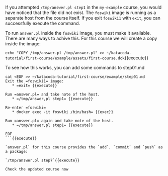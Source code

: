 If you attempted `/tmp/answer.pl step1` in the `my-example` course, you would have noticed that the file did not exist. The `foswiki` image is running as a separate host from the course itself. If you exit `foswiki1` with `exit`, you can successfully execute the command.

To run `answer.pl` inside the `foswiki` image, you must make it available. There are many ways to achive this. For this course we will create a copy inside the image:

`echo "COPY /tmp/answer.pl /tmp/answer.pl" >> ~/katacoda-tutorial/first-course/example/assets/first-course.dck`{{execute}}

To see how this works, you can add some commands to step01.md

```
cat <EOF >> ~/katacoda-tutorial/first-course/example/step01.md
Exit the =foswiki1= image:
   * =exit= {{execute}}

Run =answer.pl= and take note of the host.
   * =/tmp/answer,pl step1= {{execute}}

Re-enter =foswiki=
   * docker exec -it foswiki /bin/bash= {{exec}}

Run =answer.pl= again and take note of the host.
   * =/tmp/answer,pl step1= {{execute}}

EOF
```{{execute}}

`answer.pl` for this course provides the `add`, `commit` and `push` as a package:

`/tmp/answer.pl step7`{{execute}}

Check the updated course now

